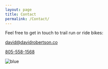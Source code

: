 ```yaml
---
layout: page
title: Contact
permalink: /Contact/
---
```

Feel free to get in touch to trail run or ride bikes:

[david@davidrobertson.co](mailto:david@davidrobertson.co)

<a href="tel:8055581568">805-558-1568</a>


![blue](/images/blue.jpg)
